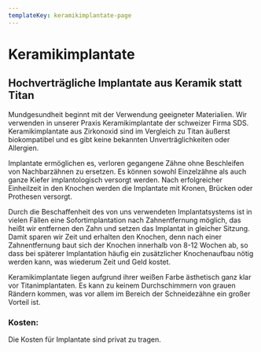 ```yaml
---
templateKey: keramikimplantate-page
---
```

# Keramikimplantate

## Hochverträgliche Implantate aus Keramik statt Titan

Mundgesundheit beginnt mit der Verwendung geeigneter Materialien. Wir verwenden in unserer Praxis Keramikimplantate der schweizer Firma SDS. Keramikimplantate aus Zirkonoxid sind im Vergleich zu Titan äußerst biokompatibel und es gibt keine bekannten Unverträglichkeiten oder Allergien.  

Implantate ermöglichen es, verloren gegangene Zähne ohne Beschleifen von Nachbarzähnen zu ersetzen. Es können sowohl Einzelzähne als auch ganze Kiefer implantologisch versorgt werden. Nach erfolgreicher Einheilzeit in den Knochen werden die Implantate mit Kronen, Brücken oder Prothesen versorgt.  

Durch die Beschaffenheit des von uns verwendeten Implantatsystems ist in vielen Fällen eine Sofortimplantation nach Zahnentfernung möglich, das heißt wir entfernen den Zahn und setzen das Implantat in gleicher Sitzung. Damit sparen wir Zeit und erhalten den Knochen, denn nach einer Zahnentfernung baut sich der Knochen innerhalb von 8-12 Wochen ab, so dass bei späterer Implantation häufig ein zusätzlicher Knochenaufbau nötig werden kann, was wiederum Zeit und Geld kostet.  

Keramikimplantate liegen aufgrund ihrer weißen Farbe ästhetisch ganz klar vor Titanimplantaten. Es kann zu keinem Durchschimmern von grauen Rändern kommen, was vor allem im Bereich der Schneidezähne ein großer Vorteil ist.  

### Kosten:

Die Kosten für Implantate sind privat zu tragen.